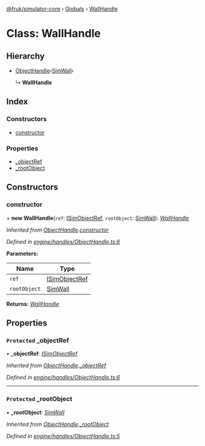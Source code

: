[@fruk/simulator-core](../README.md) › [Globals](../globals.md) › [WallHandle](wallhandle.md)

# Class: WallHandle

## Hierarchy

* [ObjectHandle](objecthandle.md)‹[SimWall](simwall.md)›

  ↳ **WallHandle**

## Index

### Constructors

* [constructor](wallhandle.md#constructor)

### Properties

* [_objectRef](wallhandle.md#protected-_objectref)
* [_rootObject](wallhandle.md#protected-_rootobject)

## Constructors

###  constructor

\+ **new WallHandle**(`ref`: [ISimObjectRef](../interfaces/isimobjectref.md), `rootObject`: [SimWall](simwall.md)): *[WallHandle](wallhandle.md)*

*Inherited from [ObjectHandle](objecthandle.md).[constructor](objecthandle.md#constructor)*

*Defined in [engine/handles/ObjectHandle.ts:6](https://github.com/FRUK-Simulator/SimulatorCore/blob/cdc4cfb/src/engine/handles/ObjectHandle.ts#L6)*

**Parameters:**

Name | Type |
------ | ------ |
`ref` | [ISimObjectRef](../interfaces/isimobjectref.md) |
`rootObject` | [SimWall](simwall.md) |

**Returns:** *[WallHandle](wallhandle.md)*

## Properties

### `Protected` _objectRef

• **_objectRef**: *[ISimObjectRef](../interfaces/isimobjectref.md)*

*Inherited from [ObjectHandle](objecthandle.md).[_objectRef](objecthandle.md#protected-_objectref)*

*Defined in [engine/handles/ObjectHandle.ts:6](https://github.com/FRUK-Simulator/SimulatorCore/blob/cdc4cfb/src/engine/handles/ObjectHandle.ts#L6)*

___

### `Protected` _rootObject

• **_rootObject**: *[SimWall](simwall.md)*

*Inherited from [ObjectHandle](objecthandle.md).[_rootObject](objecthandle.md#protected-_rootobject)*

*Defined in [engine/handles/ObjectHandle.ts:5](https://github.com/FRUK-Simulator/SimulatorCore/blob/cdc4cfb/src/engine/handles/ObjectHandle.ts#L5)*
